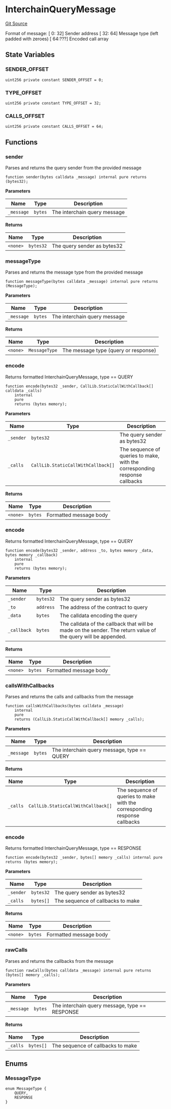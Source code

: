 # InterchainQueryMessage
[Git Source](https://github.com/hyperlane-xyz/hyperlane-monorepo/blob/60f321f452052881dce4e22999022e11fc117456/contracts/libs/middleware/InterchainQueryMessage.sol)

Format of message:
[   0: 32] Sender address
[  32: 64] Message type (left padded with zeroes)
[  64:???] Encoded call array


## State Variables
### SENDER_OFFSET

```solidity
uint256 private constant SENDER_OFFSET = 0;
```


### TYPE_OFFSET

```solidity
uint256 private constant TYPE_OFFSET = 32;
```


### CALLS_OFFSET

```solidity
uint256 private constant CALLS_OFFSET = 64;
```


## Functions
### sender

Parses and returns the query sender from the provided message


```solidity
function sender(bytes calldata _message) internal pure returns (bytes32);
```
**Parameters**

|Name|Type|Description|
|----|----|-----------|
|`_message`|`bytes`|The interchain query message|

**Returns**

|Name|Type|Description|
|----|----|-----------|
|`<none>`|`bytes32`|The query sender as bytes32|


### messageType

Parses and returns the message type from the provided message


```solidity
function messageType(bytes calldata _message) internal pure returns (MessageType);
```
**Parameters**

|Name|Type|Description|
|----|----|-----------|
|`_message`|`bytes`|The interchain query message|

**Returns**

|Name|Type|Description|
|----|----|-----------|
|`<none>`|`MessageType`|The message type (query or response)|


### encode

Returns formatted InterchainQueryMessage, type == QUERY


```solidity
function encode(bytes32 _sender, CallLib.StaticCallWithCallback[] calldata _calls)
    internal
    pure
    returns (bytes memory);
```
**Parameters**

|Name|Type|Description|
|----|----|-----------|
|`_sender`|`bytes32`|The query sender as bytes32|
|`_calls`|`CallLib.StaticCallWithCallback[]`|The sequence of queries to make, with the corresponding response callbacks|

**Returns**

|Name|Type|Description|
|----|----|-----------|
|`<none>`|`bytes`|Formatted message body|


### encode

Returns formatted InterchainQueryMessage, type == QUERY


```solidity
function encode(bytes32 _sender, address _to, bytes memory _data, bytes memory _callback)
    internal
    pure
    returns (bytes memory);
```
**Parameters**

|Name|Type|Description|
|----|----|-----------|
|`_sender`|`bytes32`|The query sender as bytes32|
|`_to`|`address`|The address of the contract to query|
|`_data`|`bytes`|The calldata encoding the query|
|`_callback`|`bytes`|The calldata of the callback that will be made on the sender. The return value of the query will be appended.|

**Returns**

|Name|Type|Description|
|----|----|-----------|
|`<none>`|`bytes`|Formatted message body|


### callsWithCallbacks

Parses and returns the calls and callbacks from the message


```solidity
function callsWithCallbacks(bytes calldata _message)
    internal
    pure
    returns (CallLib.StaticCallWithCallback[] memory _calls);
```
**Parameters**

|Name|Type|Description|
|----|----|-----------|
|`_message`|`bytes`|The interchain query message, type == QUERY|

**Returns**

|Name|Type|Description|
|----|----|-----------|
|`_calls`|`CallLib.StaticCallWithCallback[]`|The sequence of queries to make with the corresponding response callbacks|


### encode

Returns formatted InterchainQueryMessage, type == RESPONSE


```solidity
function encode(bytes32 _sender, bytes[] memory _calls) internal pure returns (bytes memory);
```
**Parameters**

|Name|Type|Description|
|----|----|-----------|
|`_sender`|`bytes32`|The query sender as bytes32|
|`_calls`|`bytes[]`|The sequence of callbacks to make|

**Returns**

|Name|Type|Description|
|----|----|-----------|
|`<none>`|`bytes`|Formatted message body|


### rawCalls

Parses and returns the callbacks from the message


```solidity
function rawCalls(bytes calldata _message) internal pure returns (bytes[] memory _calls);
```
**Parameters**

|Name|Type|Description|
|----|----|-----------|
|`_message`|`bytes`|The interchain query message, type == RESPONSE|

**Returns**

|Name|Type|Description|
|----|----|-----------|
|`_calls`|`bytes[]`|The sequence of callbacks to make|


## Enums
### MessageType

```solidity
enum MessageType {
    QUERY,
    RESPONSE
}
```

